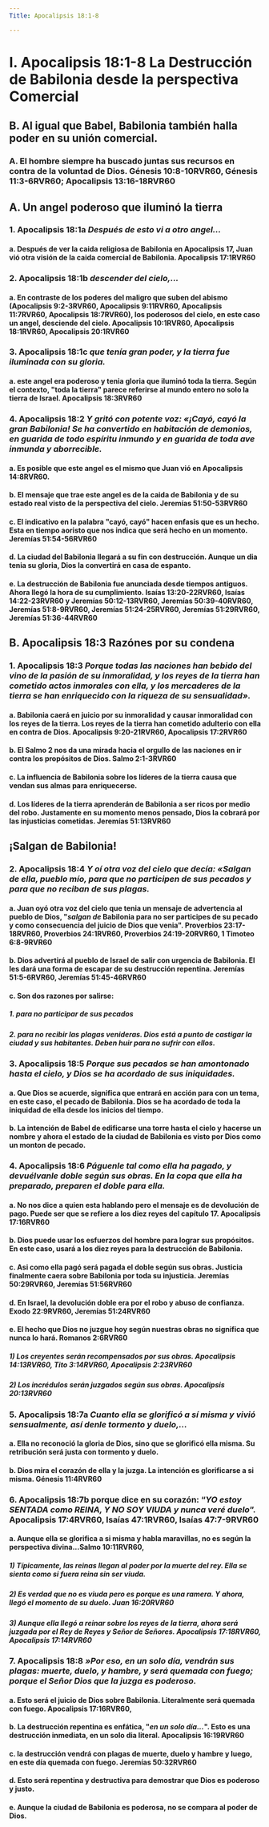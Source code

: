 ```yaml
---
Title: Apocalipsis 18:1-8

---
```


# I. Apocalipsis 18:1-8 La Destrucción de Babilonia desde la perspectiva Comercial

## B. Al igual que Babel, Babilonia también halla poder en su unión comercial. 

### A. El hombre siempre ha buscado juntas sus recursos en contra de la voluntad de Dios. Génesis 10:8-10RVR60,  Génesis 11:3-6RVR60;  Apocalipsis 13:16-18RVR60

## A. Un angel poderoso que iluminó la tierra

### 1. Apocalipsis 18:1a *Después de esto vi a otro angel...* 

#### a. Después de ver la caida religiosa de Babilonia en Apocalipsis 17, Juan vió otra visión de la caida comercial de Babilonia. Apocalipsis 17:1RVR60

### 2. Apocalipsis 18:1b *descender del cielo,...* 

#### a. En contraste de los poderes del maligro que suben del abismo (Apocalipsis 9:2-3RVR60, Apocalipsis 9:11RVR60, Apocalipsis 11:7RVR60, Apocalipsis 18:7RVR60), los poderosos del cielo, en este caso un angel, desciende del cielo. Apocalipsis 10:1RVR60, Apocalipsis 18:1RVR60, Apocalipsis 20:1RVR60 

### 3. Apocalipsis 18:1c *que tenía gran poder, y la tierra fue iluminada con su gloria.* 

#### a. este angel era poderoso y tenia gloria que iluminó toda la tierra. Según el contexto, "toda la tierra" parece referirse al mundo entero no solo la tierra de Israel. Apocalipsis 18:3RVR60 

### 4. Apocalipsis 18:2 *Y gritó con potente voz: «¡Cayó, cayó la gran Babilonia! Se ha convertido en habitación de demonios, en guarida de todo espíritu inmundo y en guarida de toda ave inmunda y aborrecible.*

#### a. Es posible que este angel es el mismo que Juan vió en Apocalipsis 14:8RVR60. 

#### b. El mensaje que trae este angel es de la caida de Babilonia y de su estado real visto de la perspectiva del cielo. Jeremías 51:50-53RVR60

#### c. El indicativo en la palabra "cayó, cayó" hacen enfasis que es un hecho. Esta en tiempo aoristo que nos indica que será hecho en un momento. Jeremías 51:54-56RVR60

#### d. La ciudad del Babilonia llegará a su fin con destrucción. Aunque un dia tenia su gloria, Dios la convertirá en casa de espanto. 

#### e. La destrucción de Babilonia fue anunciada desde tiempos antiguos. Ahora llegó la hora de su cumplimiento. Isaías 13:20-22RVR60, Isaías 14:22-23RVR60 y Jeremías 50:12-13RVR60, Jeremías 50:39-40RVR60, Jeremías 51:8-9RVR60, Jeremías 51:24-25RVR60, Jeremías 51:29RVR60, Jeremías 51:36-44RVR60

## B. Apocalipsis 18:3 Razónes por su condena

### 1. Apocalipsis 18:3 *Porque todas las naciones han bebido del vino de la pasión de su inmoralidad, y los reyes de la tierra han cometido actos inmorales con ella, y los mercaderes de la tierra se han enriquecido con la riqueza de su sensualidad».*

#### a. Babilonia caerá en juicio por su inmoralidad y causar inmoralidad con los reyes de la tierra. Los reyes de la tierra han cometido adulterio con ella en contra de Dios. Apocalipsis 9:20-21RVR60, Apocalipsis 17:2RVR60

#### b. El Salmo 2 nos da una mirada hacia el orgullo de las naciones en ir contra los propósitos de Dios. Salmo 2:1-3RVR60

#### c. La influencia de Babilonia sobre los líderes de la tierra causa que vendan sus almas para enriquecerse. 

#### d. Los líderes de la tierra aprenderán de Babilonia a ser ricos por medio del robo. Justamente en su momento menos pensado, Dios la cobrará por las injusticias cometidas. Jeremías 51:13RVR60

## ¡Salgan de Babilonia!

### 2. Apocalipsis 18:4 *Y oí otra voz del cielo que decía: «Salgan de ella, pueblo mío, para que no participen de sus pecados y para que no reciban de sus plagas.*

#### a. Juan oyó otra voz del cielo que tenia un mensaje de advertencia al pueblo de Dios, "*salgan de* Babilonia para no ser participes de su pecado y como consecuencia del juicio de Dios que venia". Proverbios 23:17-18RVR60, Proverbios 24:1RVR60, Proverbios 24:19-20RVR60, 1 Timoteo 6:8-9RVR60

#### b. Dios advertirá al pueblo de Israel de salir con urgencia de Babilonia. El les dará una forma de escapar de su destrucción repentina. Jeremías 51:5-6RVR60, Jeremías 51:45-46RVR60

#### c. Son dos razones por salirse: 

##### 1. para no participar de sus pecados

##### 2. para no recibir las plagas venideras. Dios está a punto de castigar la ciudad y sus habitantes. Deben huir para no sufrir con ellos. 

### 3. Apocalipsis 18:5 *Porque sus pecados se han amontonado hasta el cielo, y Dios se ha acordado de sus iniquidades.*

#### a. Que Dios se acuerde, significa que entrará en acción para con un tema, en este caso, el pecado de Babilonia. Dios se ha acordado de toda la iniquidad de ella desde los inicios del tiempo.  

#### b. La intención de Babel de edificarse una torre hasta el cielo y hacerse un nombre y ahora el estado de la ciudad de Babilonia es visto por Dios como un monton de pecado. 

### 4. Apocalipsis 18:6 *Páguenle tal como ella ha pagado, y devuélvanle doble según sus obras. En la copa que ella ha preparado, preparen el doble para ella.*

#### a. No nos dice a quien esta hablando pero el mensaje es de devolución de pago.  Puede ser que se refiere a los diez reyes del capítulo 17. Apocalipsis 17:16RVR60

#### b. Dios puede usar los esfuerzos del hombre para lograr sus propósitos. En este caso, usará a los diez reyes para la destrucción de Babilonia. 

#### c. Asi como ella pagó será pagada el doble según sus obras. Justicia finalmente caera sobre Babilonia por toda su injusticia.  Jeremías 50:29RVR60, Jeremías 51:56RVR60

#### d. En Israel, la devolución doble era por el robo y abuso de confianza. Exodo 22:9RVR60, Jeremías 51:24RVR60

#### e. El hecho que Dios no juzgue hoy según nuestras obras no significa que nunca lo hará. Romanos 2:6RVR60

##### 1) Los creyentes serán recompensados por sus obras.  Apocalipsis 14:13RVR60, Tito 3:14RVR60, Apocalipsis 2:23RVR60

##### 2) Los incrédulos serán juzgados según sus obras. Apocalipsis 20:13RVR60

### 5. Apocalipsis 18:7a *Cuanto ella se glorificó a sí misma y vivió sensualmente, así denle tormento y duelo,...*

#### a. Ella no reconoció la gloria de Dios, sino que se glorificó ella misma. Su retribución será justa con tormento y duelo. 

#### b. Dios mira el corazón de ella y la juzga. La intención es glorificarse a si misma. Génesis 11:4RVR60

### 6. Apocalipsis 18:7b porque dice en su corazón: “*YO estoy SENTADA como REINA, Y NO SOY VIUDA y nunca veré duelo*”.  Apocalipsis 17:4RVR60, Isaías 47:1RVR60, Isaías 47:7-9RVR60

#### a. Aunque ella se glorifica a si misma y habla maravillas, no es según la perspectiva divina...Salmo 10:11RVR60, 

##### 1) Típicamente,  las reinas llegan al poder por la muerte del rey. Ella se sienta como si fuera reina sin ser viuda. 

#####  2) Es verdad que no es viuda pero es porque es una ramera. Y ahora, llegó el momento de su duelo. Juan 16:20RVR60

##### 3) Aunque ella llegó a reinar sobre los reyes de la tierra, ahora será juzgada por el Rey de Reyes y Señor de Señores. Apocalipsis 17:18RVR60, Apocalipsis 17:14RVR60

### 7. Apocalipsis 18:8 *»Por eso, en un solo día, vendrán sus plagas: muerte, duelo, y hambre, y será quemada con fuego; porque el Señor Dios que la juzga es poderoso.*

#### a. Esto será el juicio de Dios sobre Babilonia. Literalmente será quemada con fuego. Apocalipsis 17:16RVR60, 

#### b. La destrucción repentina es enfática, "*en un solo día...*". Esto es una destrucción inmediata, en un solo dia literal. Apocalipsis 16:19RVR60

#### c. la destrucción vendrá con plagas de muerte, duelo y hambre y luego, en este día quemada con fuego. Jeremías 50:32RVR60

#### d. Esto será repentina y destructiva para demostrar que Dios es poderoso y justo. 

#### e. Aunque la ciudad de Babilonia es poderosa, no se compara al poder de Dios. 